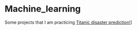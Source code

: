 # Machine_learning
Some projects that I am practicing
[Titanic disaster prediction!](https://github.com/leandrohbar/Machine_learning/blob/main/Titanic.ipynb)]
